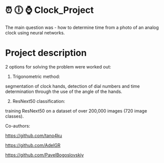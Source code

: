 # :alarm_clock: :clock6: :watch: Clock_Project
The main question was - how to determine time from a photo of an analog clock using neural networks.

# Project description
2 options for solving the problem were worked out:
1. Trigonometric method:

segmentation of clock hands, detection of dial numbers and time determination through the use of the angle of the hands.

2. ResNext50 classification:

training ResNext50 on a dataset of over 200,000 images (720 image classes). 


Co-authors:

https://github.com/tano4ku

https://github.com/AdelGR

https://github.com/PavelBogoslovskiy
